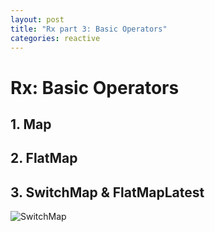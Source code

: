 ```yaml
---
layout: post
title: "Rx part 3: Basic Operators"
categories: reactive
---
```


# Rx: Basic Operators
## 1. Map

## 2. FlatMap

## 3. SwitchMap & FlatMapLatest
![SwitchMap](https://i.stack.imgur.com/Tn8KA.png)